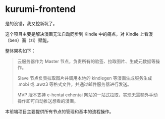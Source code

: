 # kurumi-frontend

是的没错，我又挖新坑了。

这个项目主要是解决漫画无法自动同步到 Kindle 中的痛点，对 Kindle 上看漫（ben）画（zi）赋能。

整体架构如下：

> 云服务器作为 Master 节点，负责所有的验签、拉取图片、生成元数据等操作。
> 
> Slave 节点负责拉取图片并调用本地的 kindlegen 等漫画生成服务生成 .mobi 或 .awz3 等格式文件，并通过邮件服务器进行发送。
> 
> MVP 版本支持 e-hentai exhentai 网站的一站式拉取，实现无需额外手动操作即可自动推送想看的漫画。

本前端项目主要提供所有节点的管理和基本的流程操作。
